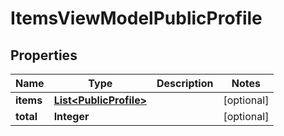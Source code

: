 # ItemsViewModelPublicProfile

## Properties
Name | Type | Description | Notes
------------ | ------------- | ------------- | -------------
**items** | [**List&lt;PublicProfile&gt;**](PublicProfile.md) |  |  [optional]
**total** | **Integer** |  |  [optional]
